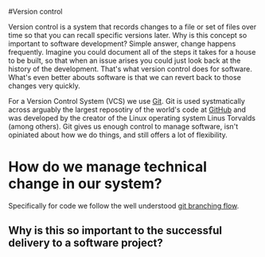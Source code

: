 #Version control

Version control is a system that records changes to a file or set of files over time so that you can recall specific versions later. Why is this concept so important to software development? Simple answer, change happens frequently. Imagine you could document all of the steps it takes for a house to be built, so that when an issue arises you could just look back at the history of the development. That's what version control does for software. What's even better abouts software is that we can revert back to those changes very quickly.

For a Version Control System (VCS) we use [Git](http://git-scm.com/). Git is used systmatically across arguably the largest reposotiry of the world's code at [GitHub](http://git-scm.com/) and was developed by the creator of the Linux operating system Linus Torvalds (among others). Git gives us enough control to manage software, isn't opiniated about how we do things, and still offers a lot of flexibility. 

# How do we manage technical change in our system?

Specifically for code we follow the well understood [git branching flow](http://nvie.com/posts/a-successful-git-branching-model/). 

## Why is this so important to the successful delivery to a software project?



